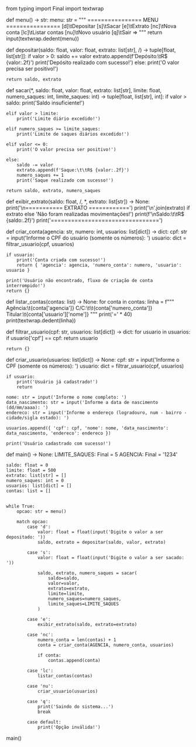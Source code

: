 from typing import Final
import textwrap

def menu() -> str:
    menu: str = """
    ================ MENU ================
    [d]\tDepositar
    [s]\tSacar
    [e]\tExtrato
    [nc]\tNova conta
    [lc]\tListar contas
    [nu]\tNovo usuário
    [q]\tSair
    => """
    return input(textwrap.dedent(menu))

def depositar(saldo: float, valor: float, extrato: list[str], /) -> tuple[float, list[str]]:
    if valor > 0:
        saldo += valor
        extrato.append(f'Depósito:\tR$ {valor:.2f}')
        print('Depósito realizado com sucesso!')
    else:
        print('O valor precisa ser positivo!')

    return saldo, extrato

def sacar(*, saldo: float, valor: float, extrato: list[str], limite: float, numero_saques: int, limite_saques: int) -> tuple[float, list[str], int]:
    if valor > saldo:
        print('Saldo insuficiente!')
    
    elif valor > limite:
        print('Limite diário excedido!')

    elif numero_saques >= limite_saques:
        print('Limite de saques diários excedido!')

    elif valor <= 0:
        print('O valor precisa ser positivo!')

    else:
        saldo -= valor
        extrato.append(f'Saque:\t\tR$ {valor:.2f}')
        numero_saques += 1
        print('Saque realizado com sucesso!')
    
    return saldo, extrato, numero_saques

def exibir_extrato(saldo: float, /, *, extrato: list[str]) -> None:
    print('\n=========== EXTRATO ============')
    print('\n'.join(extrato) if extrato else 'Não foram realizadas movimentações!')
    print(f'\nSaldo:\t\tR$ {saldo:.2f}')
    print('================================')

def criar_conta(agencia: str, numero: int, usuarios: list[dict]) -> dict:
    cpf: str = input('Informe o CPF do usuário (somente os números): ')
    usuario: dict = filtrar_usuario(cpf, usuarios)

    if usuario:
        print('Conta criada com sucesso!')
        return { 'agencia': agencia, 'numero_conta': numero, 'usuario': usuario }
    
    print('Usuário não encontrado, fluxo de criação de conta interrompido!')
    return {}

def listar_contas(contas: list) -> None:
    for conta in contas:
        linha = f"""\
            Agência:\t{conta['agencia']}
            C/C:\t\t{conta['numero_conta']}
            Titular:\t{conta['usuario']['nome']}
        """
        print('=' * 40)
        print(textwrap.dedent(linha))

def filtrar_usuario(cpf: str, usuarios: list[dict]) -> dict:
    for usuario in usuarios:
        if usuario['cpf'] == cpf:
            return usuario

    return {}

def criar_usuario(usuarios: list[dict]) -> None:
    cpf: str = input('Informe o CPF (somente os números): ')
    usuario: dict = filtrar_usuario(cpf, usuarios)

    if usuario:
        print('Usuário já cadastrado!')
        return
    
    nome: str = input('Informe o nome completo: ')
    data_nascimento: str = input('Informe a data de nascimento (dd/mm/aaaa): ')
    endereco: str = input('Informe o endereço (logradouro, num - bairro - cidade/sigla estado): ')

    usuarios.append({ 'cpf': cpf, 'nome': nome, 'data_nascimento': data_nascimento, 'endereco': endereco })

    print('Usuário cadastrado com sucesso!')

def main() -> None:
    LIMITE_SAQUES: Final = 5
    AGENCIA: Final = '1234'

    saldo: float = 0
    limite: float = 500
    extrato: list[str] = []
    numero_saques: int = 0
    usuarios: list[dict] = []
    contas: list = []
    

    while True:
        opcao: str = menu()

        match opcao:
            case 'd':
                valor: float = float(input('Digite o valor a ser depositado: '))
                saldo, extrato = depositar(saldo, valor, extrato)
                
            case 's':
                valor: float = float(input('Digite o valor a ser sacado: '))

                saldo, extrato, numero_saques = sacar(
                    saldo=saldo,
                    valor=valor,
                    extrato=extrato,
                    limite=limite,
                    numero_saques=numero_saques,
                    limite_saques=LIMITE_SAQUES
                )

            case 'e':
                exibir_extrato(saldo, extrato=extrato)

            case 'nc':
                numero_conta = len(contas) + 1
                conta = criar_conta(AGENCIA, numero_conta, usuarios)

                if conta:
                    contas.append(conta)

            case 'lc':
                listar_contas(contas)

            case 'nu':
                criar_usuario(usuarios)

            case 'q':
                print('Saindo do sistema...')
                break

            case default:
                print('Opção inválida!')

main()
